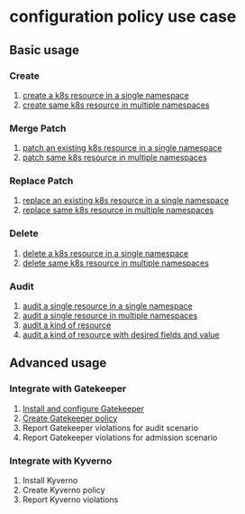 # configuration policy use case

## Basic usage
### Create

1. [create a k8s resource in a single namespace](./create/create-single-ns.yaml)
1. [create same k8s resource in multiple namespaces](./create/create-multiple-ns.yaml)

### Merge Patch

1. [patch an existing k8s resource in a single namespace](./merge-patch/merge-patch-role-single-ns.yaml)
1. [patch same k8s resource in multiple namespaces](./merge-patch/merge-patch-role-multiple-ns.yaml)

### Replace Patch

1. [replace an existing k8s resource in a single namespace](./replace-patch/replace-patch-role-single-ns.yaml)
1. [replace same k8s resource in multiple namespaces](.y/replace-patch/replace-patch-role-multiple-ns.yaml)

### Delete
1. [delete a k8s resource in a single namespace](./delete/delete-role-single-ns.yaml)
1. [delete same k8s resource in multiple namespaces](./delete/delete-role-multiple-ns.yaml)

### Audit
1. [audit a single resource in a single namespace](./audit/audit-role-single-ns.yaml)
1. [audit a single resource in multiple namespaces](./audit/audit-role-multiple-ns.yaml)
1. [audit a kind of resource](./audit/audit-pod-kind.yaml)
1. [audit a kind of resource with desired fields and value](./audit/audit-pod-kind-field-filter.yaml)

## Advanced usage
### Integrate with Gatekeeper
1. [Install and configure Gatekeeper](./gatekeeper/gatekeeper-install.yaml)
2. [Create Gatekeeper policy](./gatekeeper/gatekeeper-policy-sample.yaml#L14-L66)
3. Report Gatekeeper violations for audit scenario
4. Report Gatekeeper violations for admission scenario

### Integrate with Kyverno
1. Install Kyverno
2. Create Kyverno policy
3. Report Kyverno violations
